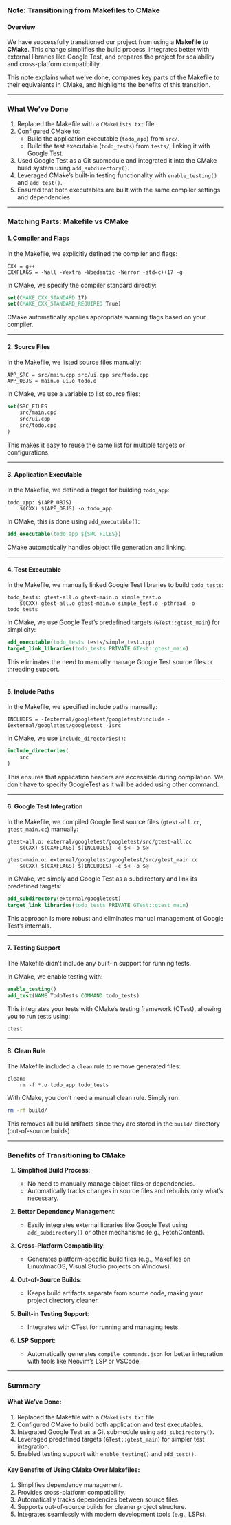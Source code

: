 ### **Note: Transitioning from Makefiles to CMake**

#### **Overview**
We have successfully transitioned our project from using a **Makefile** to **CMake**. This change simplifies the build process, integrates better with external libraries like Google Test, and prepares the project for scalability and cross-platform compatibility.

This note explains what we’ve done, compares key parts of the Makefile to their equivalents in CMake, and highlights the benefits of this transition.

---

### **What We’ve Done**

1. Replaced the Makefile with a `CMakeLists.txt` file.
2. Configured CMake to:
   - Build the application executable (`todo_app`) from `src/`.
   - Build the test executable (`todo_tests`) from `tests/`, linking it with Google Test.
3. Used Google Test as a Git submodule and integrated it into the CMake build system using `add_subdirectory()`.
4. Leveraged CMake’s built-in testing functionality with `enable_testing()` and `add_test()`.
5. Ensured that both executables are built with the same compiler settings and dependencies.

---

### **Matching Parts: Makefile vs CMake**

#### **1. Compiler and Flags**
In the Makefile, we explicitly defined the compiler and flags:
```make
CXX = g++
CXXFLAGS = -Wall -Wextra -Wpedantic -Werror -std=c++17 -g
```

In CMake, we specify the compiler standard directly:
```cmake
set(CMAKE_CXX_STANDARD 17)
set(CMAKE_CXX_STANDARD_REQUIRED True)
```

CMake automatically applies appropriate warning flags based on your compiler.

---

#### **2. Source Files**
In the Makefile, we listed source files manually:
```make
APP_SRC = src/main.cpp src/ui.cpp src/todo.cpp
APP_OBJS = main.o ui.o todo.o
```

In CMake, we use a variable to list source files:
```cmake
set(SRC_FILES
    src/main.cpp
    src/ui.cpp
    src/todo.cpp
)
```

This makes it easy to reuse the same list for multiple targets or configurations.

---

#### **3. Application Executable**
In the Makefile, we defined a target for building `todo_app`:
```make
todo_app: $(APP_OBJS)
	$(CXX) $(APP_OBJS) -o todo_app
```

In CMake, this is done using `add_executable()`:
```cmake
add_executable(todo_app ${SRC_FILES})
```

CMake automatically handles object file generation and linking.

---

#### **4. Test Executable**
In the Makefile, we manually linked Google Test libraries to build `todo_tests`:
```make
todo_tests: gtest-all.o gtest-main.o simple_test.o
	$(CXX) gtest-all.o gtest-main.o simple_test.o -pthread -o todo_tests
```

In CMake, we use Google Test’s predefined targets (`GTest::gtest_main`) for simplicity:
```cmake
add_executable(todo_tests tests/simple_test.cpp)
target_link_libraries(todo_tests PRIVATE GTest::gtest_main)
```

This eliminates the need to manually manage Google Test source files or threading support.

---

#### **5. Include Paths**
In the Makefile, we specified include paths manually:
```make
INCLUDES = -Iexternal/googletest/googletest/include -Iexternal/googletest/googletest -Isrc
```

In CMake, we use `include_directories()`:
```cmake
include_directories(
    src
)
```

This ensures that application headers are accessible during compilation. We don't have to specify GoogleTest as it will be added using other command.

---

#### **6. Google Test Integration**
In the Makefile, we compiled Google Test source files (`gtest-all.cc`, `gtest_main.cc`) manually:
```make
gtest-all.o: external/googletest/googletest/src/gtest-all.cc
	$(CXX) $(CXXFLAGS) $(INCLUDES) -c $< -o $@

gtest-main.o: external/googletest/googletest/src/gtest_main.cc
	$(CXX) $(CXXFLAGS) $(INCLUDES) -c $< -o $@
```

In CMake, we simply add Google Test as a subdirectory and link its predefined targets:
```cmake
add_subdirectory(external/googletest)
target_link_libraries(todo_tests PRIVATE GTest::gtest_main)
```

This approach is more robust and eliminates manual management of Google Test’s internals.

---

#### **7. Testing Support**
The Makefile didn’t include any built-in support for running tests.

In CMake, we enable testing with:
```cmake
enable_testing()
add_test(NAME TodoTests COMMAND todo_tests)
```

This integrates your tests with CMake’s testing framework (CTest), allowing you to run tests using:
```bash
ctest
```

---

#### **8. Clean Rule**
The Makefile included a `clean` rule to remove generated files:
```make
clean:
	rm -f *.o todo_app todo_tests
```

With CMake, you don’t need a manual clean rule. Simply run:
```bash
rm -rf build/
```
This removes all build artifacts since they are stored in the `build/` directory (out-of-source builds).

---

### **Benefits of Transitioning to CMake**

1. **Simplified Build Process**:
   - No need to manually manage object files or dependencies.
   - Automatically tracks changes in source files and rebuilds only what’s necessary.

2. **Better Dependency Management**:
   - Easily integrates external libraries like Google Test using `add_subdirectory()` or other mechanisms (e.g., FetchContent).

3. **Cross-Platform Compatibility**:
   - Generates platform-specific build files (e.g., Makefiles on Linux/macOS, Visual Studio projects on Windows).

4. **Out-of-Source Builds**:
   - Keeps build artifacts separate from source code, making your project directory cleaner.

5. **Built-in Testing Support**:
   - Integrates with CTest for running and managing tests.

6. **LSP Support**:
   - Automatically generates `compile_commands.json` for better integration with tools like Neovim’s LSP or VSCode.

---

### Summary

#### What We’ve Done:
1. Replaced the Makefile with a `CMakeLists.txt` file.
2. Configured CMake to build both application and test executables.
3. Integrated Google Test as a Git submodule using `add_subdirectory()`.
4. Leveraged predefined targets (`GTest::gtest_main`) for simpler test integration.
5. Enabled testing support with `enable_testing()` and `add_test()`.

#### Key Benefits of Using CMake Over Makefiles:
1. Simplifies dependency management.
2. Provides cross-platform compatibility.
3. Automatically tracks dependencies between source files.
4. Supports out-of-source builds for cleaner project structure.
5. Integrates seamlessly with modern development tools (e.g., LSPs).
